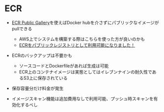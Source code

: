 # ECR

- [ECR Public Gallery](https://gallery.ecr.aws/)を使えばDocker hubを介さずにパブリックなイメージがpullできる
  - AWS上でシステムを構築する際はこちらを使った方が良いのかも
  - [ECRをパブリックレジストリとして利用可能になりました！](https://dev.classmethod.jp/articles/ecr-public-registry/)

- ECRのバックアップは不要かも
  - ソースコードとDockerfileがあれば生成は可能
  - ECR上のコンテナイメージは実態としてはイレブンナインの耐久性であるS3上に保存されている

- 保存容量分だけ料金が発生

- イメージスキャン機能は追加費用なしで利用可能、プッシュ時スキャンを有効化するべし